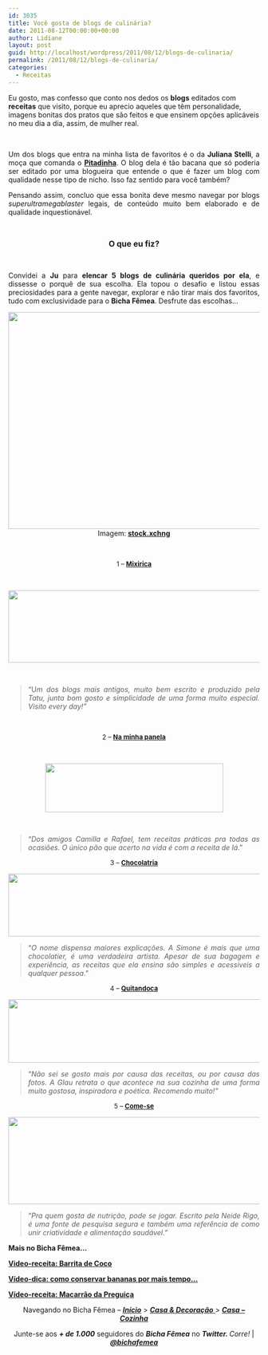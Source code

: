 ```yaml
---
id: 3035
title: Você gosta de blogs de culinária?
date: 2011-08-12T00:00:00+00:00
author: Lidiane
layout: post
guid: http://localhost/wordpress/2011/08/12/blogs-de-culinaria/
permalink: /2011/08/12/blogs-de-culinaria/
categories:
  - Receitas
---
```

Eu gosto, mas confesso que conto nos dedos os **blogs** editados com **receitas** que visito, porque eu aprecio aqueles que têm personalidade, imagens bonitas dos pratos que são feitos e que ensinem opções aplicáveis no meu dia a dia, assim, de mulher real.

&nbsp;

<p align="justify">
  Um dos blogs que entra na minha lista de favoritos é o da <strong>Juliana Stelli</strong>, a moça que comanda o <strong><a href="http://www.pitadinha.com/" target="_blank">Pitadinha</a></strong>. O blog dela é tão bacana que só poderia ser editado por uma blogueira que entende o que é fazer um blog com qualidade nesse tipo de nicho. Isso faz sentido para você também?
</p>

<!--more-->

<p align="justify">
  Pensando assim, concluo que essa bonita deve mesmo navegar por blogs <em>superultramegablaster</em> legais, de conteúdo muito bem elaborado e de qualidade inquestionável.
</p>

&nbsp;

<p align="center">
  <strong><span style="font-size: medium;">O que eu fiz?</span></strong>
</p>

&nbsp;

<p align="justify">
  Convidei a <strong>Ju</strong> para <strong>elencar 5 blogs de culinária queridos por ela</strong>, e dissesse o porquê de sua escolha. Ela topou o desafio e listou essas preciosidades para a gente navegar, explorar e não tirar mais dos favoritos, tudo com exclusividade para o <strong>Bicha Fêmea</strong>. Desfrute das escolhas…
</p>

<p align="center">
  <a href="http://www.trololodemulher.com.br/blog/wp-content/uploads/2011/08/pimenta.jpg"><img class="alignnone size-full wp-image-6733" title="green peper isolated on white" src="http://www.trololodemulher.com.br/blog/wp-content/uploads/2011/08/pimenta.jpg" alt="" width="600" height="435" /><br /> </a>Imagem:<strong> </strong><a href="http://www.sxc.hu/" target="_blank"><strong>stock.xchng</strong></a>
</p>

&nbsp;

<p align="center">
  <span style="font-size: small;">1 – <strong><a href="http://mixirica.uol.com.br/" target="_blank">Mixirica</a></strong></span>
</p>

&nbsp;

<p align="center">
  <a href="http://www.trololodemulher.com.br/blog/wp-content/uploads/2011/08/Mixirica.png"><img class="alignnone size-full wp-image-6731" title="Mixirica" src="http://www.trololodemulher.com.br/blog/wp-content/uploads/2011/08/Mixirica.png" alt="" width="600" height="145" /></a>
</p>

&nbsp;

> <p align="justify">
>   “U<em>m dos blogs mais antigos, muito bem escrito e produzido pela Tatu, junta bom gosto e simplicidade de uma forma muito especial. Visito every day!”</em>
> </p>

&nbsp;

<p align="center">
  <span style="font-size: small;">2 – <strong><a href="http://www.naminhapanela.com/" target="_blank">Na minha panela</a></strong></span>
</p>

&nbsp;

<p align="center">
  <a href="http://www.trololodemulher.com.br/blog/wp-content/uploads/2011/08/Na-minha-panela.png"><img class="alignnone size-full wp-image-6732" title="Na minha panela" src="http://www.trololodemulher.com.br/blog/wp-content/uploads/2011/08/Na-minha-panela.png" alt="" width="357" height="98" /></a>
</p>

&nbsp;

> <p align="justify">
>   “<em>Dos amigos Camilla e Rafael, tem receitas práticas pra todas as ocasiões. O único pão que acerto na vida é com a receita de lá</em>.”
> </p>

<p align="center">
  <span style="font-size: small;">3 – <strong><a href="http://www.chocolatria.com/" target="_blank">Chocolatria</a></strong></span>
</p>

<p align="center">
  <strong><a href="http://www.trololodemulher.com.br/blog/wp-content/uploads/2011/08/Chocolatria.png"><img class="alignnone size-full wp-image-6729" title="Chocolatria" src="http://www.trololodemulher.com.br/blog/wp-content/uploads/2011/08/Chocolatria.png" alt="" width="600" height="126" /></a></strong>
</p>

> <p align="justify">
>   “<em>O nome dispensa maiores explicações. A Simone é mais que uma chocolatier, é uma verdadeira artista. Apesar de sua bagagem e experiência, as receitas que ela ensina são simples e acessíveis a qualquer pessoa</em>.”
> </p>

<p align="center">
  <span style="font-size: small;">4 – <strong><a href="http://www.quitandoca.com/" target="_blank">Quitandoca</a></strong></span>
</p>

<p align="center">
  <strong><a href="http://www.trololodemulher.com.br/blog/wp-content/uploads/2011/08/Quitandoca.png"><img class="alignnone size-full wp-image-6736" title="Quitandoca" src="http://www.trololodemulher.com.br/blog/wp-content/uploads/2011/08/Quitandoca.png" alt="" width="600" height="127" /></a></strong>
</p>

> <p align="justify">
>   “<em>Não sei se gosto mais por causa das receitas, ou por causa das fotos. A Glau retrata o que acontece na sua cozinha de uma forma muito gostosa, inspiradora e poética. Recomendo muito!”</em>
> </p>

<p align="center">
  <span style="font-size: small;">5 – <strong><a href="http://come-se.blogspot.com/" target="_blank">Come-se</a></strong></span>
</p>

<p align="center">
  <strong><a href="http://www.trololodemulher.com.br/blog/wp-content/uploads/2011/08/Come-se.png"><img class="alignnone size-full wp-image-6730" title="Come-se" src="http://www.trololodemulher.com.br/blog/wp-content/uploads/2011/08/Come-se.png" alt="" width="600" height="175" /></a></strong>
</p>

> <p align="justify">
>   “<em>Pra quem gosta de nutrição, pode se jogar. Escrito pela Neide Rigo, é uma fonte de pesquisa segura e também uma referência de como unir criatividade e alimentação saudável.”</em>
> </p>

<p align="justify">
  <strong>Mais no Bicha Fêmea…</strong>
</p>

<p align="justify">
  <strong><a href="http://www.trololodemulher.com.br/2010/12/01/video-receita-barrita-de-coco/">Video-receita: Barrita de Coco</a></strong>
</p>

<p align="justify">
  <strong><a href="http://www.trololodemulher.com.br/2010/09/24/video-dica-conservar-bananas/">Vídeo-dica: como conservar bananas por mais tempo…</a></strong>
</p>

<p align="justify">
  <strong><a href="http://www.trololodemulher.com.br/2010/09/15/video-receita-macarrao/">Vídeo-receita: Macarrão da Preguiça</a></strong>
</p>

<p align="center">
  Navegando no Bicha Fêmea – <strong><em><a href="http://www.trololodemulher.com.br/">Início</a></em></strong> > <a href="http://www.trololodemulher.com.br/casaedecoracao/"><strong><em>Casa</em></strong><strong><em> & Decoração</em></strong> </a>> <strong><em><a href="http://www.trololodemulher.com.br/category/casa-cozinha/">Casa – Cozinha</a></em></strong>
</p>

<p align="center">
  Junte-se aos <strong><em>+ de 1.000</em></strong> seguidores do <strong><em>Bicha Fêmea</em></strong> no <em><strong>Twitter. </strong>Corre!</em> | <strong><em><a href="http://twitter.com/bichafemea">@bichafemea</a></em></strong>
</p>